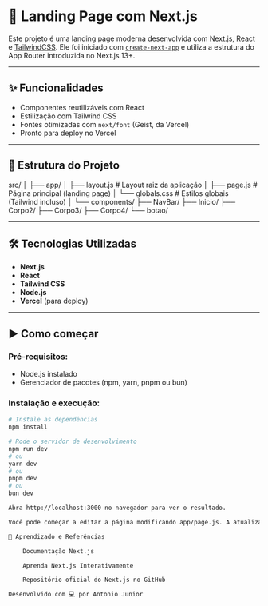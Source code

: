 # 🚀 Landing Page com Next.js

Este projeto é uma landing page moderna desenvolvida com [Next.js](https://nextjs.org), [React](https://react.dev) e [TailwindCSS](https://tailwindcss.com). Ele foi iniciado com [`create-next-app`](https://github.com/vercel/next.js/tree/canary/packages/create-next-app) e utiliza a estrutura do App Router introduzida no Next.js 13+.

---

## ✨ Funcionalidades

- Componentes reutilizáveis com React
- Estilização com Tailwind CSS
- Fontes otimizadas com `next/font` (Geist, da Vercel)
- Pronto para deploy no Vercel

---

## 📁 Estrutura do Projeto

src/
│
├── app/
│ ├── layout.js # Layout raiz da aplicação
│ ├── page.js # Página principal (landing page)
│ └── globals.css # Estilos globais (Tailwind incluso)
│
└── components/
├── NavBar/
├── Inicio/
├── Corpo2/
├── Corpo3/
├── Corpo4/
└── botao/


---

## 🛠 Tecnologias Utilizadas

- **Next.js**
- **React**
- **Tailwind CSS**
- **Node.js**
- **Vercel** (para deploy)

---

## ▶️ Como começar

### Pré-requisitos:
- Node.js instalado
- Gerenciador de pacotes (npm, yarn, pnpm ou bun)

### Instalação e execução:

```bash
# Instale as dependências
npm install

# Rode o servidor de desenvolvimento
npm run dev
# ou
yarn dev
# ou
pnpm dev
# ou
bun dev

Abra http://localhost:3000 no navegador para ver o resultado.

Você pode começar a editar a página modificando app/page.js. A atualização será automática conforme você salva os arquivos.

🧠 Aprendizado e Referências

    Documentação Next.js

    Aprenda Next.js Interativamente

    Repositório oficial do Next.js no GitHub

Desenvolvido com 💻 por Antonio Junior
